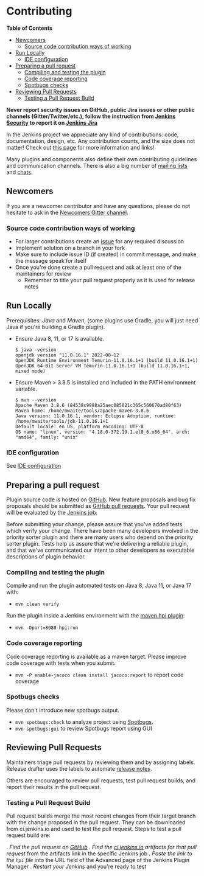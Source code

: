 # Contributing

<!-- START doctoc generated TOC please keep comment here to allow auto update -->
<!-- DON'T EDIT THIS SECTION, INSTEAD RE-RUN doctoc TO UPDATE -->
**Table of Contents**

- [Newcomers](#newcomers)
  - [Source code contribution ways of working](#source-code-contribution-ways-of-working)
- [Run Locally](#run-locally)
  - [IDE configuration](#ide-configuration)
- [Preparing a pull request](#preparing-a-pull-request)
  - [Compiling and testing the plugin](#compiling-and-testing-the-plugin)
  - [Code coverage reporting](#code-coverage-reporting)
  - [Spotbugs checks](#spotbugs-checks)
- [Reviewing Pull Requests](#reviewing-pull-requests)
  - [Testing a Pull Request Build](#testing-a-pull-request-build)

<!-- END doctoc generated TOC please keep comment here to allow auto update -->

**Never report security issues on GitHub, public Jira issues or other public channels (Gitter/Twitter/etc.),
follow the instruction from [Jenkins Security](https://www.jenkins.io/security/#reporting-vulnerabilities) to
report it on [Jenkins Jira](https://www.jenkins.io/participate/report-issue/redirect/#15771)**

In the Jenkins project we appreciate any kind of contributions: code, documentation, design, etc.
Any contribution counts, and the size does not matter!
Check out [this page](https://jenkins.io/participate/) for more information and links!

Many plugins and components also define their own contributing guidelines and communication channels.
There is also a big number of [mailing lists](https://jenkins.io/mailing-lists/) and [chats](https://jenkins.io/chat/).

## Newcomers

If you are a newcomer contributor and have any questions, please do not hesitate to ask in the [Newcomers Gitter channel](https://gitter.im/jenkinsci/newcomer-contributors).

### Source code contribution ways of working

- For larger contributions create an [issue](https://issues.jenkins.io/issues/?jql=resolution%20is%20EMPTY%20and%20component%3D15771) for any required discussion
- Implement solution on a branch in your fork
- Make sure to include issue ID (if created) in commit message, and make the message speak for itself
- Once you're done create a pull request and ask at least one of the maintainers for review
  - Remember to title your pull request properly as it is used for release notes

## Run Locally

Prerequisites: _Java_ and _Maven_, (some plugins use Gradle, you will just need Java if you're building a Gradle plugin).

- Ensure Java 8, 11, or 17 is available.

  ```console
  $ java -version
  openjdk version "11.0.16.1" 2022-08-12
  OpenJDK Runtime Environment Temurin-11.0.16.1+1 (build 11.0.16.1+1)
  OpenJDK 64-Bit Server VM Temurin-11.0.16.1+1 (build 11.0.16.1+1, mixed mode)
  ```

- Ensure Maven > 3.8.5 is installed and included in the PATH environment variable.

  ```console
  $ mvn --version
  Apache Maven 3.8.6 (84538c9988a25aec085021c365c560670ad80f63)
  Maven home: /home/mwaite/tools/apache-maven-3.8.6
  Java version: 11.0.16.1, vendor: Eclipse Adoptium, runtime: /home/mwaite/tools/jdk-11.0.16.1+1
  Default locale: en_US, platform encoding: UTF-8
  OS name: "linux", version: "4.18.0-372.19.1.el8_6.x86_64", arch: "amd64", family: "unix"
  ```

### IDE configuration

See [IDE configuration](https://jenkins.io/doc/developer/development-environment/ide-configuration/)

## Preparing a pull request

Plugin source code is hosted on [GitHub](https://github.com/jenkinsci/priority-sorter-plugin).
New feature proposals and bug fix proposals should be submitted as [GitHub pull requests](https://help.github.com/articles/creating-a-pull-request).
Your pull request will be evaluated by the [Jenkins job](https://ci.jenkins.io/job/Plugins/job/priority-sorter-plugin/).

Before submitting your change, please assure that you've added tests which verify your change.
There have been many developers involved in the priority sorter plugin and there are many users who depend on the priority sorter plugin.
Tests help us assure that we're delivering a reliable plugin, and that we've communicated our intent to other developers as executable descriptions of plugin behavior.

### Compiling and testing the plugin

Compile and run the plugin automated tests on Java 8, Java 11, or Java 17 with:

* `mvn clean verify`

Run the plugin inside a Jenkins environment with the [maven hpi plugin](https://jenkinsci.github.io/maven-hpi-plugin/run-mojo.html):

* `mvn -Dport=8080 hpi:run`

### Code coverage reporting

Code coverage reporting is available as a maven target.
Please improve code coverage with tests when you submit.

* `mvn -P enable-jacoco clean install jacoco:report` to report code coverage

### Spotbugs checks

Please don't introduce new spotbugs output.

* `mvn spotbugs:check` to analyze project using [Spotbugs](https://spotbugs.github.io/).
* `mvn spotbugs:gui` to review Spotbugs report using GUI

## Reviewing Pull Requests

Maintainers triage pull requests by reviewing them and by assigning labels.
Release drafter uses the labels to automate [release notes](https://github.com/jenkinsci/priority-sorter-plugin/releases).

Others are encouraged to review pull requests, test pull request builds, and report their results in the pull request.

### Testing a Pull Request Build

Pull request builds merge the most recent changes from their target branch with the change proposed in the pull request.
They can be downloaded from ci.jenkins.io and used to test the pull request.
Steps to test a pull request build are:

. *Find the pull request on [GitHub](https://github.com/jenkinsci/priority-sorter-plugin/pulls)*
. *Find the [ci.jenkins.io](https://ci.jenkins.io/job/Plugins/job/priority-sorter-plugin/view/change-requests/) artifacts for that pull request* from the artifacts link in the specific Jenkins job
. *Paste the link to the  `hpi` file* into the URL field of the Advanced page of the Jenkins Plugin Manager
. *Restart your Jenkins* and you're ready to test
